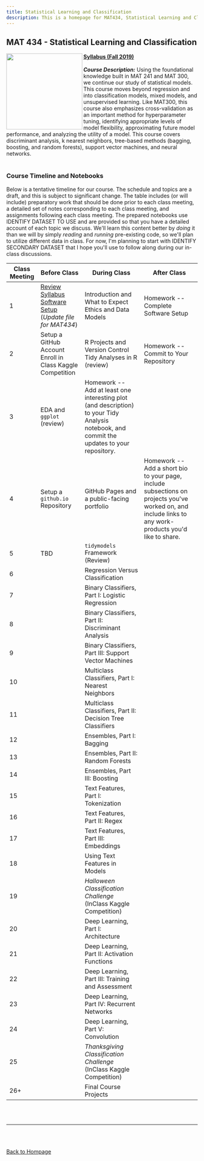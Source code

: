 ```yaml
---
title: Statistical Learning and Classification
description: This is a homepage for MAT434, Statistical Learning and Classification, with Dr. Gilbert at Southern New Hampshire University. This course introduces students to the construction, assessment, and interpretation of models in the classification setting. Depending on student interest, applications in computer vision, natural language processing, and/or deep learning are also explored.
---
```


## MAT 434 - Statistical Learning and Classification

<img src="/SiteFiles/ISLR.png" align="left" width=200>[**Syllabus (Fall 2019)**](https://drive.google.com/file/d/1V6PKm13JjhWp4BjsRyCOQjK2ZtQioRe1/view?usp=share_link)<br/>
<br/>
***Course Description:*** Using the foundational knowledge built in MAT 241 and MAT 300, we continue our study of statistical models. This course moves beyond regression and into classification models, mixed models, and unsupervised learning. Like MAT300, this course also emphasizes cross-validation as an important method for  hyperparameter tuning, identifying appropriate levels of model flexibility, approximating future model performance, and analyzing the utility of a model. This course covers discriminant analysis, k nearest neighbors, tree-based methods (bagging, boosting, and random forests), support vector machines, and neural networks.<br/>
<br/>

### Course Timeline and Notebooks

Below is a tentative timeline for our course. The schedule and topics are a draft, and this is subject to significant change. The table includes (or will include) preparatory work that should be done prior to each class meeting, a detailed set of notes corresponding to each class meeting, and assignments following each class meeting. The prepared notebooks use IDENTIFY DATASET TO USE and are provided so that you have a detailed account of each topic we discuss. We'll learn this content better by *doing* it than we will by simply *reading* and *running* pre-existing code, so we'll plan to utilize different data in class. For now, I'm planning to start with IDENTIFY SECONDARY DATASET that I hope you'll use to follow along during our in-class discussions. 

| Class Meeting | Before Class | During Class | After Class |
|---------------|--------------|--------------|-------------|
| 1 | [Review Syllabus](https://drive.google.com/file/d/1V6PKm13JjhWp4BjsRyCOQjK2ZtQioRe1/view?usp=share_link) <br/> [Software Setup](https://mcduryea.github.io/Intro-to-Bioinformatics/SoftwareSetup.html) (*Update file for MAT434*) | Introduction and What to Expect <br/> Ethics and Data Models | Homework -- Complete Software Setup |
| 2 | Setup a GitHub Account <br/> Enroll in Class Kaggle Competition | R Projects and Version Control <br/> Tidy Analyses in R (review) | Homework -- Commit to Your Repository |
| 3 | EDA and `ggplot` (review) | Homework -- Add at least one interesting plot (and description) to your Tidy Analysis notebook, and commit the updates to your repository. | 
| 4 | Setup a `github.io` Repository | GitHub Pages and a public-facing portfolio | Homework -- Add a short bio to your page, include subsections on projects you've worked on, and include links to any work-products you'd like to share.
| 5 | TBD | `tidymodels` Framework (Review) |  |
| 6 |  | Regression Versus Classification |  |
| 7 |  | Binary Classifiers, Part I: Logistic Regression |  |
| 8 |  | Binary Classifiers, Part II: Discriminant Analysis |  |
| 9 |  | Binary Classifiers, Part III: Support Vector Machines |  |
| 10 |  | Multiclass Classifiers, Part I: Nearest Neighbors |  |
| 11 |  | Multiclass Classifiers, Part II: Decision Tree Classifiers |  |
| 12 |  | Ensembles, Part I: Bagging |  |
| 13 |  | Ensembles, Part II: Random Forests |  |
| 14 |  | Ensembles, Part III: Boosting |  |
| 15 |  | Text Features, Part I: Tokenization |  |
| 16 |  | Text Features, Part II: Regex |  |
| 17 |  | Text Features, Part III: Embeddings |  |
| 18 |  | Using Text Features in Models |  |
| 19 |  | *Halloween Classification Challenge* </br> (InClass Kaggle Competition) |  |
| 20 |  | Deep Learning, Part I: Architecture |  |
| 21 |  | Deep Learning, Part II: Activation Functions |  |
| 22 |  | Deep Learning, Part III: Training and Assessment |  |
| 23 |  | Deep Learning, Part IV: Recurrent Networks |  |
| 24 |  | Deep Learning, Part V: Convolution |  |
| 25 |  | *Thanksgiving Classification Challenge* </br> (InClass Kaggle Competition) |  |
| 26+ |  | Final Course Projects |  |

<br/>
<br/>

***

<br/>
<br/>

[Back to Hompage](https://agmath.github.io/)
